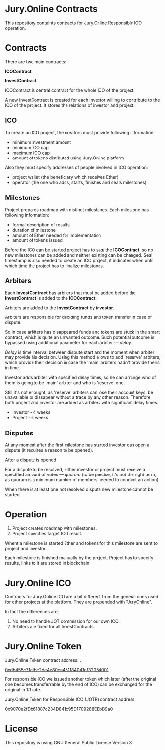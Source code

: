 # Jury.Online Contracts
This repository containts contracts for Jury.Online Responsible ICO operation.


# Contracts

There are two main contracts:

__ICOContract__

__InvestContract__


ICOContract is central contract for the whole ICO of the project.

A new InvestContract is created for each investor willing to contribute to the ICO of the project. It stores the
relations of investor and project.


## ICO 

To create an ICO project, the creators must provide following information:

- minimum investment amount
- minimum ICO cap 
- maximum ICO cap
- amount of tokens distibuted using Jury.Online platform

Also they must specify addresses of people involved in ICO operation:

- project wallet (the beneficiary which receives Ether)
- operator (the one who adds, starts, finishes and seals milestones)


## Milestones

Project prepares roadmap with distinct milestones. Each milestone has following information:

- formal description of results
- duration of milestone
- amount of Ether needed for implementation
- amount of tokens issued 

Before the ICO can be started project has to *seal* the __ICOContract__, so no new milestones can be added and neither existing can be changed. Seal timestamp is also needed to create an ICO project, 
it indicates when until which time the project has to finalize milestones.

## Arbiters

Each __InvestContract__ has arbiters that must be added before the __InvestContract__ is added to the __ICOContract__.

Arbiters are added to the __InvestContract__ by __investor__. 

Arbiters are responsible for deciding funds and token transfer in case of dispute. 

So in case arbiters has disappeared funds and tokens are stuck in the smart contract, which is quite an unwanted
outcome. Such potential outcome is bypassed using additional parameter for each arbiter — *delay*.

*Delay* is time interval between dispute start and the moment when arbiter may provide his decision. Using this
method allows to add 'reserve' arbiters, which provide their decision in case the 'main' arbiters hadn't provide theirs
in time. 

Investor adds arbiter with specified delay times, so he can arrange who of them is going to be 'main' arbiter and who is 'reserve' one.

Still it's not enought, as 'reserve' arbiters can lose their account keys, be unavailable or dissapear without a trace
by any other reason. Therefore both project and investor are added as arbiters with significant delay times. 

* Investor - 4 weeks
* Project - 6 weeks


## Disputes

At any moment after the first milestone has started investor can open a dispute (it requires a reason to be opened).

After a dispute is opened 

For a dispute to be resolved, either investor or project must receive a specified amount of votes — *quorum* (to be
precise, it's not the right term, as quorum is a minimum number of members needed to conduct an action). 

When there is at least one not resolved dispute new milestone cannot be started.


# Operation

1. Project creates roadmap with milestones.
2. Project specifies target ICO result.

Whent a milestone is started Ether and tokens for this milestone are sent to project and investor.

Each milestone is finished manually by the project. Project has to specify results, links to it are stored in blockchain.


# Jury.Online ICO
Contracts for Jury.Online ICO are a bit different from the general ones used for other projects at the platform. They are prepended with "JuryOnline".

In fact the differences are:
1. No need to handle JOT commission for our own ICO.
2. Arbiters are fixed for all InvestContracts.

# Jury.Online Token

Jury.Online Token contract address: .

[0xdb455c71c1bc2de4e80ca451184041ef32054001](https://etherscan.io/token/0xdb455c71c1bc2de4e80ca451184041ef32054001)


For responsible ICO we issued another token which later (after the original one becomes transferrable by the end of ICO)
can be exchanged for the original in 1:1 rate.

Jury.Online Token for Responsible ICO (JOTR) contract address: 

[0x9070e2fDb61887c234D841c95D1709288EBbB9a0](https://etherscan.io/token/0x9070e2fDb61887c234D841c95D1709288EBbB9a0)

# License 

This repository is using GNU General Public License Version 3.
